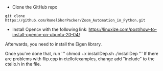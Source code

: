 * Clone the GitHub repo
```
git clone https://github.com/RonelShorPacker/Zoom_Automation_in_Python.git
```
* Install Opencv with the following link: https://linuxize.com/post/how-to-install-opencv-on-ubuntu-20-04/

Afterwards, you need to install the Eigen library.

Once you've done that, run
'''
chmod +x installDep.sh
./installDep
'''
 If there are problems with flip.cpp in ctello/examples, change add "include" to the ctello.h in the file.
